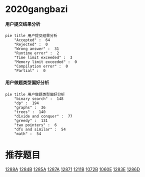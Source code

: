 # 2020gangbazi

<!-- tabs:start -->



#### **用户提交结果分析**

```mermaid
pie title 用户提交结果分析
    "Accepted" :  64
    "Rejected" :  0
    "Wrong answer" :  31
    "Runtime error" :  2
    "Time limit exceeded" :  3
    "Memory limit exceeded" :  0
    "Compilation error" :  0
    "Partial" :  0
```

#### **用户做题类型偏好分析**

```mermaid
pie title 用户做题类型偏好分析
    "binary search" :  148
    "dp" :  194
    "graphs" :  36
    "trees" :  140
    "divide and conquer" :  77
    "greedy" :  131
    "two pointers" :  6
    "dfs and similar" :  54
    "math" :  54
```



<!-- tabs:end -->
# 推荐题目
[1288A](https://codeforces.com/contest/1288/problem/A)
[1284B](https://codeforces.com/contest/1284/problem/B)
[1285A](https://codeforces.com/contest/1285/problem/A)
[1287A](https://codeforces.com/contest/1287/problem/A)
[12871](https://codeforces.com/contest/1287/problem/1)
[1211B](https://codeforces.com/contest/1211/problem/B)
[1072B](https://codeforces.com/contest/1072/problem/B)
[1060E](https://codeforces.com/contest/1060/problem/E)
[1283E](https://codeforces.com/contest/1283/problem/E)
[1286D](https://codeforces.com/contest/1286/problem/D)
